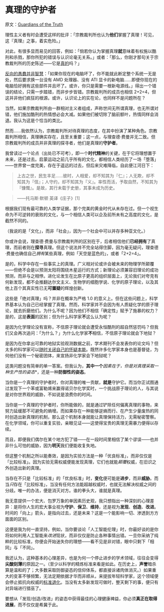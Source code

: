 # 真理的守护者

原文：[Guardians of the Truth](https://www.readthesequences.com/Guardians-Of-The-Truth)

理性主义者有时会遭受这样的批评：「宗教裁判所也认为**他们**掌握了真理！可见，这『真理』之事，着实危险。」

对此，有很多显而易见的回答，例如：「倘若你认为掌握真理**就**意味着有权施以酷刑和杀戮，那你所犯的错误与认识论毫无关系。」或者：「那么，你刚才那句关于宗教裁判所的历史陈述——它是[真的](https://www.readthesequences.com/The-Simple-Truth)吗？」

[反向的愚蠢并非智慧](https://www.readthesequences.com/Reversed-Stupidity-Is-Not-Intelligence)：「如果你现在的电脑坏了，你不能就此断定整个系统一无是处，然后要求换一台没有 AMD 处理器、没有 ATI 显卡的新电脑……即便你现在的电脑恰好拥有这些部件并且坏了。或许，你只是需要一根新电源线。」得出一个错误的结论，只需一步踏错，而非步步皆错。宗教裁判所的成员也相信 2+2=4，但这并非他们疯狂的根源。或许，认识论上的实在论，也同样不是问题所在？

当然，如果宗教裁判所由一群相对主义者组成，声称世间无所谓真理，也无所谓对错，他们施加酷刑的热情想必会大减。如果他们被切除了脑前额叶，热情同样会消退。我认为这是个恰当的类比。

然而……我依然认为，宗教裁判所对待真理的态度，在其中扮演了某种角色。宗教裁判所相信，真理确实存在，且至关重要；这一点，与理查德·费曼并无二致。但宗教裁判所的成员并非真理的探寻者，他们是真理的**守护者**。

我曾读过一个论点（出处已不可考），即一个**时代精神**的关键，在于它将理想置于未来，还是过去。启蒙运动之前几乎所有的文化，都相信人类经历了一场「堕落」——世界曾一度完美，存在于遥远的过去，但后来灾难降临，自此便江河日下：

> 上古之世，民生丰足……彼时，人相爱，却不知其为『仁』；人无欺，却不知其为『信』；人守约，却不知其为『义』。率性而活，予取自然，不知其为『慷慨』。是故，其行未载于史册，其事未成为历史。

>

> ——托马斯·默顿 英译《庄子》[1]

根据我们现有最可靠的人类学证据，那个完美的黄金时代从未存在过。但一个视生命为不可逆转的衰败的文化，与一个相信人类可以企及前所未有之高度的文化，是截然不同的。

（我说的是「文化」，而非「社会」，因为一个社会中可以并存多种亚文化。）

你或许会说，理查德·费曼与宗教裁判所的区别在于，后者相信他们**已经拥有**了真理，而前者则在**探寻**真理。但这个说法并不完全站得住脚，因为毫无疑问，理查德·费曼也确信自己*拥有*某些真理，例如「天空是蓝色的」，或者「2+2=4」。

是的，科学中存在一些事实上的真理。广义相对论或许会被未来的物理学所颠覆——但绝不会是以预测太阳将围绕木星运行的方式；新理论必须兼容旧理论的成功预测，而非与之相悖。进化论发生在比原子更高的组织层面上，无论我们对夸克有何新发现，都不会推翻达尔文主义、生物学的细胞学说、化学的原子理论，以及其他上百个其真实性已无**可置疑**的辉煌创新。

这些是「绝对真理」吗？并非在概率为严格 1.0 的意义上。但在这些问题上，科学界基本认为自己已经掌握了真理。然而，科学家并不会因为有人质疑化学的原子理论，就去折磨他们。为什么不呢？因为他们不相信「确定性」赋予了施暴的权力？是的，这是**表面**的区别；但为什么科学家**不**这么认为呢？

是因为化学理论没有宣称，不信原子理论就会遭受永恒酷刑的超自然惩罚吗？但我们又会再次追问：「为什么？」为什么化学家**不**相信，不信原子理论就会下地狱？

是因为在你拿出可靠的地狱实验观测数据之前，学术期刊不会发表你的论文吗？但太多的科学家可以[随时关闭自己的怀疑本能](https://www.readthesequences.com/Outside-The-Laboratory)。既然许多化学家本身也是基督徒，为何他们没有一个秘密团体，来宣扬非化学家会下地狱呢？

这类问题没有简单的单一答案。但我认为，**其中一个***因素在于，你是对真理采取一种**生产性的姿态**，还是一种**防御性的姿态**。

当你是一个真理的守护者时，你对真理的唯一贡献，**就是**守护它。而当你正试图通过发现下一个苯或富勒烯来赢得诺贝尔化学奖时，一个挑战原子理论的人，与其说是对你世界观的威胁，不如说是浪费你的时间。

当你是一个真理的守护者时，你所能做的，就是通过铲除任何偏离真理的事物，来努力延缓那不可避免的熵增。而如果存在一种能够逆熵而行、在产生少量废热的同时创造出新真理的机制，那么这个机制本身就能让真理保持活力，无需秘密警察。在化学领域，你可以重复实验，亲眼见证——这使得宝贵的真理无需暴力便得以存续。

而且，即便我们偶尔在某个地方犯了错——在一段时间里相信了某个谬误——也并非什么可怕的威胁，因为**明天**我们便能收复失地。

但这整个机制之所以能奏效，是因为实验方法是一种「优良标准」，而非仅仅是「比较标准」。因为实验无需权威便能发现真理，它们也就能*颠覆*权威，在旧识之外创造出新的真理。

当存在不只是「比较标准」的「优良标准」时，**变化**便可能是**进步**，而非**威胁**。而当*只*存在「比较标准」，当没有任何方法能超越权威时，也就无法解决权威之间的分歧。唯一的办法，便是消灭对方。谁的拳头大，谁就是真理。

我无意提供一个宏大、包罗万象的单因素历史观，我只想指出一种深刻的心理差异：是将你人生的宏大事业视为**守护**、**保卫**、**维持**，还是视为**发现**、**创造**、**改进**。时间的「向上」箭头，是指向过去，还是未来？这是一个能影响一切、渗透到方方面面的区别。

这便是我为何一直坚持，例如，当你要谈论「人工智能伦理」时，你最好谈的是你将如何利用人工智能来*改进*现状，而非仅仅是防止各种事情出错。一旦你采纳了纯粹的比较标准，你便会开始迷失你的理想——看不见是非对错，眼中只剩下「相同」与「不同」。

我还认为，这种基本的心理差异，也是为何一个停止进步的学术领域，往往会变得**尖酸刻薄**的原因之一。（至少以科学的精炼标准来看是如此。在历史上，**声誉**暗杀算是温和的了；大多数采取防御姿态的信仰体系，都直接诉诸肉体消灭。）如果重大的变革不够频繁，无法定期依据才华而非顺从，来提拔年轻科学家，这个领域便会停止抵抗向权威的[标准退化](https://www.readthesequences.com/Every-Cause-Wants-To-Be-A-Cult)。当没有太多新发现可做时，整天剩下的事，便只有对异端进行猎巫了。

要想从「发现/创造/改进」的姿态中获得最佳的心理健康裨益，你必须**真正在取得进展**，而不仅仅是希冀于此。